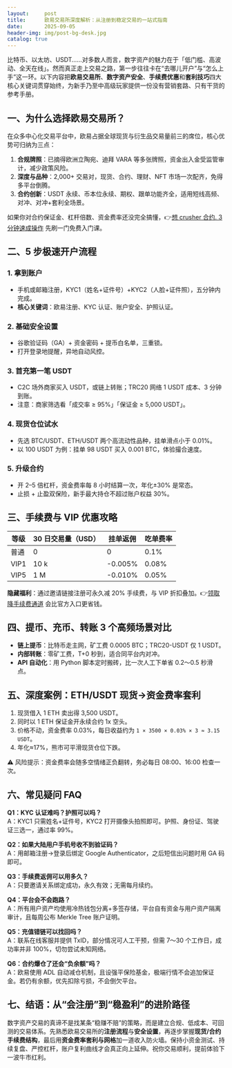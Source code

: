 ```yaml
---
layout:     post
title:      欧易交易所深度解析：从注册到稳定交易的一站式指南
date:       2025-09-05
header-img: img/post-bg-desk.jpg
catalog: true
---
```


比特币、以太坊、USDT……对多数人而言，数字资产的魅力在于「低门槛、高波动、全天在线」。然而真正走上交易之路，第一步往往卡在“去哪儿开户”与“怎么上手”这一环。以下内容把**欧易交易所**、**数字资产安全**、**手续费优惠**和**套利技巧**四大核心关键词贯穿始终，为新手乃至中高级玩家提供一份没有营销套路、只有干货的参考手册。

## 一、为什么选择欧易交易所？

在众多中心化交易平台中，欧易占据全球现货与衍生品交易量前三的席位，核心优势可归纳为三点：

1. **合规牌照**：已摘得欧洲立陶宛、迪拜 VARA 等多张牌照，资金出入金受监管审计，减少政策风险。
2. **深度与品种**：2,000+ 交易对，现货、合约、理财、NFT 市场一次配齐，免得多平台倒腾。
3. **合约创新**：USDT 永续、币本位永续、期权、跟单功能齐全，适用短线高频、对冲、对冲+套利全场景。

如果你对合约保证金、杠杆倍数、资金费率还没完全搞懂，👉[想 crusher 合约. 3 分钟速成操作](https://okxdog.com/) 先刷一门免费入门课。

## 二、5 步极速开户流程

### 1. 拿到账户

- 手机或邮箱注册，KYC1（姓名+证件号）+KYC2（人脸+证件照），五分钟内完成。
- **核心关键词**：欧易注册、KYC 认证、账户安全、护照认证。

### 2. 基础安全设置

- 谷歌验证码（GA）+ 资金密码 + 提币白名单，三重锁。
- 打开登录地提醒，异地自动风控。

### 3. 首充第一笔 USDT

- C2C 场外商家买入 USDT，或链上转账；TRC20 网络 1 USDT 成本、3 分钟到账。
- 注意：商家筛选看「成交率 ≥ 95%」「保证金 ≥ 5,000 USDT」。

### 4. 现货仓位试水

- 先选 BTC/USDT、ETH/USDT 两个高流动性品种，挂单滑点小于 0.01%。
- 以 100 USDT 为例：挂单 98 USDT 买入 0.001 BTC，体验撮合速度。

### 5. 升级合约

- 开 2–5 倍杠杆，资金费率每 8 小时结算一次，年化±30% 是常态。
- 止损 + 止盈双保险，新手最大持仓不超过账户权益 30%。

## 三、手续费与 VIP 优惠攻略

| 等级 | 30 日交易量（USD） | 挂单返佣 | 吃单费率 |
|------|-------------------|-----------|-----------|
| 普通 | 0                 | 0         | 0.1%      |
| VIP1 | 10 k              | -0.005%   | 0.08%     |
| VIP5 | 1 M               | -0.010%   | 0.05%     |

**隐藏福利**：通过邀请链接注册可永久减 20% 手续费，与 VIP 折扣叠加。👉[领取降手续费通道](https://okxdog.com/) 会比官方入口更省钱。

## 四、提币、充币、转账 3 个高频场景对比

- **链上提币**：比特币走主网，矿工费 0.0005 BTC；TRC20-USDT 仅 1 USDT。
- **内部转账**：零矿工费，T+0 秒到，适合同平台内对冲。
- **API 自动化**：用 Python 脚本定时搬砖，比一次人工下单省 0.2～0.5 秒滑点。

## 五、深度案例：ETH/USDT 现货→资金费率套利

1. 现货借入 1 ETH 卖出得 3,500 USDT。
2. 同时以 1 ETH 保证金开永续合约 1x 空头。
3. 价格不动，资金费率 0.03%，每日收益约为 `1 × 3500 × 0.03% × 3 ≈ 3.15 USDT`。
4. 年化≈17%，熊市可平滑现货仓位下跌。

⚠️ 风险提示：资金费率会随多空情绪正负翻转，务必每日 08:00、16:00 检查一次。

## 六、常见疑问 FAQ

**Q1：KYC 认证难吗？护照可以吗？**  
A：KYC1 只需姓名+证件号，KYC2 打开摄像头拍照即可。护照、身份证、驾驶证三选一，通过率 99%。

**Q2：如果大陆用户手机号收不到验证码？**  
A：用邮箱注册→登录后绑定 Google Authenticator，之后短信出问题时用 GA 码即可。

**Q3：手续费返佣可以用多久？**  
A：只要邀请关系绑定成功，永久有效；无需每月续约。

**Q4：平台会不会跑路？**  
A：所有用户资产均使用冷热钱包分离+多签存储，平台自有资金与用户资产隔离审计，且每周公布 Merkle Tree 账户证明。

**Q5：充值错链可以找回吗？**  
A：联系在线客服并提供 TxID，部分情况可人工干预，但需 7～30 个工作日，成功率并非 100%，切勿尝试未知网络。

**Q6：合约爆仓了还会“负余额”吗？**  
A：欧易使用 ADL 自动减仓机制，且设强平保险基金，极端行情不会追加保证金。若仍有余额，优先扣除亏损，不会倒欠平台。

## 七、结语：从“会注册”到“稳盈利”的进阶路径

数字资产交易的真谛不是找某条“稳赚不赔”的策略，而是建立合规、低成本、可回测的交易体系。先熟悉欧易交易所的**注册流程**与**安全设置**，再逐步掌握**现货/合约手续费结构**，最后用**资金费率套利与网格**加一道收入防火墙。保持小资金测试、持续复盘、严控杠杆，账户复利曲线才会真正向上延伸。祝你交易顺利，提前体验下一波牛市红利。